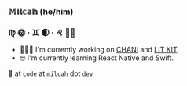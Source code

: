 ### 𝕄𝕚𝕝𝕔𝕒𝕙 (he/him)
### ♍︎ 🌞 · ♊︎ 🌒 · ♌︎ ☝🏽

- 👨🏽‍💻 I'm currently working on [CHANI](https://github.com/chani-nicholas-inc/) and [LIT KIT](https://github.com/MilcahHalili/litkit-ui-preview).
- 🤓 I'm currently learning React Native and Swift.

📧 at `code` at `milcah` dot `dev`

<!--
**MilcahHalili/MilcahHalili** is a ✨ _special_ ✨ repository because its `README.md` (this file) appears on your GitHub profile.

Here are some ideas to get you started:

- 🔭 I’m currently working on ...
- 🌱 I’m currently learning ...
- 👯 I’m looking to collaborate on ...
- 🤔 I’m looking for help with ...
- 💬 Ask me about ...
- 📫 How to reach me: ...
- 😄 Pronouns: ...
- ⚡ Fun fact: ...
-->
